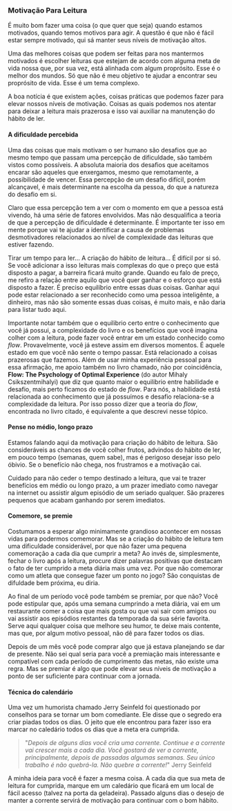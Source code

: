 ### Motivação Para Leitura

É muito bom fazer uma coisa (o que quer que seja) quando estamos motivados, quando temos motivos para agir. A questão é que não é fácil estar sempre motivado, qui sá manter seus níveis de motivação altos.

Uma das melhores coisas que podem ser feitas para nos mantermos motivados é escolher leituras que estejam de acordo com alguma meta de vida nossa que, por sua vez, está alinhada com algum proprósito. Esse é o melhor dos mundos. Só que não é meu objetivo te ajudar a encontrar seu proprósito de vida. Esse é um tema complexo.

A boa notícia é que existem ações, coisas práticas que podemos fazer para elevar nossos níveis de motivação. Coisas as quais podemos nos atentar para deixar a leitura mais prazerosa e isso vai auxiliar na manutenção do hábito de ler.

#### A dificuldade percebida

Uma das coisas que mais motivam o ser humano são desafios que ao mesmo tempo que passam uma percepção de dificuldade, são também vistos como possíveis. A absoluta maioria dos desafios que aceitamos encarar são aqueles que enxergamos, mesmo que remotamente, a possibilidade de vencer. Essa percepção de um desafio difícil, porém alcançavel, é mais determinante na escolha da pessoa, do que a natureza do desafio em si.

Claro que essa percepção tem a ver com o momento em que a pessoa está vivendo, há uma série de fatores envolvidos. Mas não desqualifica a teoria de que a percepção de dificuldade é determinante. É importante ter isso em mente porque vai te ajudar a identificar a causa de problemas desmotivadores relacionados ao nível de complexidade das leituras que estiver fazendo.

Tirar um tempo para ler... A criação do hábito de leitura... É difícil por si só. Se você adicionar a isso leituras mais complexas do que o preço que está disposto a pagar, a barreira ficará muito grande. Quando eu falo de preço, me refiro a relação entre aquilo que você quer ganhar e o esforço que está disposto a fazer. É preciso equilíbrio entre essas duas coisas. Ganhar aqui pode estar relacionado a ser reconhecido como uma pessoa inteligênte, a dinheiro, mas não são somente essas duas coisas, é muito mais, e não daria para listar tudo aqui.

Importante notar também que o equilibrio certo entre o conhecimento que você já possui, a complexidade do livro e os benefícios que você imagina colher com a leitura, pode fazer você entrar em um estado conhecido como *flow*. Provavelmente, você já esteve assim em diversos momentos. É aquele estado em que você não sente o tempo passar. Está relacionado a coisas prazerosas que fazemos. Além de usar minha experiência pessoal para essa afirmação, me apoio também no livro chamado, não por coincidência, **Flow: The Psychology of Optimal Experience** (do autor Mihaly Csikszentmihalyi) que diz que quanto maior o equilibrio entre habilidade e desafio, mais perto ficamos do estado de *flow*. Para nós, a habilidade está relacionada ao conhecimento que já possuímos e desafio relaciona-se a complexidade da leitura. Por isso posso dizer que a teoria do *flow*, encontrada no livro citado, é equivalente a que descrevi nesse tópico.

#### Pense no médio, longo prazo

Estamos falando aqui da motivação para criação do hábito de leitura. São consideráveis as chances de você colher frutos, advindos do hábito de ler, em pouco tempo (semanas, quem sabe), mas é perigoso desejar isso pelo óbivio. Se o benefício não chega, nos frustramos e a motivação cai.

Cuidado para não ceder o tempo destinado a leitura, que vai te trazer benefícios em médio ou longo prazo, a um prazer imediato como navegar na internet ou assistir algum episódio de um seriado qualquer. São prazeres pequenos que acabam ganhando por serem imediatos.

#### Comemore, se premie

Costumamos a esperar algo minimamente grandioso acontecer em nossas vidas para podermos comemorar. Mas se a criação do hábito de leitura tem uma dificuldade considerável, por que não fazer uma pequena comemoração a cada dia que cumprir a meta? Ao invés de, simplesmente, fechar o livro após a leitura, procure dizer palavras positivas que destacam o fato de ter cumprido a meta diária mais uma vez. Por que não comemorar como um atleta que consegue fazer um ponto no jogo? São conquistas de difuldade bem próxima, eu diria.

Ao final de um período você pode também se premiar, por que não? Você pode estipular que, após uma semana cumprindo a meta diária, vai em um restaurante comer a coisa que mais gosta ou que vai sair com amigos ou vai assistir aos episódios restantes da temporada da sua série favorita. Serve aqui qualquer coisa que melhore seu humor, te deixe mais contente, mas que, por algum motivo pessoal, não dê para fazer todos os dias.

Depois de um mês você pode comprar algo que já estava planejando se dar de presente. Não sei qual seria para você a premiação mais interessante e compatível com cada período de cumprimento das metas, não existe uma regra. Mas se premiar é algo que pode elevar seus níveis de motivação a ponto de ser suficiente para continuar com a jornada.

#### Técnica do calendário

Uma vez um humorista chamado Jerry Seinfeld foi questionado por conselhos para se tornar um bom comediante. Ele disse que o segredo era criar piadas todos os dias. O jeito que ele encontrou para fazer isso era marcar no caledário todos os dias que a meta era cumprida.

> "*Depois de alguns dias você cria uma corrente. Continue e a corrente vai crescer mais a cada dia. Você gostará de ver a corrente, principalmente, depois de passadas algumas semanas. Seu único trabalho é não quebrá-la. Não quebre a corrente!*" Jerry Seinfeld

A minha ideia para você é fazer a mesma coisa. A cada dia que sua meta de leitura for cumprida, marque em um caledário que ficará em um local de fácil acesso (talvez na porta da geladeira). Passado alguns dias o desejo de manter a corrente servirá de motivação para continuar com o bom hábito.
